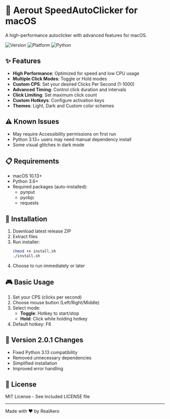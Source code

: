 # 🚀 Aerout SpeedAutoClicker for macOS

A high-performance autoclicker with advanced features for macOS.

![Version](https://img.shields.io/badge/version-2.0.1-blue)
![Platform](https://img.shields.io/badge/platform-macOS-lightgrey)
![Python](https://img.shields.io/badge/python-3.6%2B-green)

## ✨ Features

- **High Performance**: Optimized for speed and low CPU usage
- **Multiple Click Modes**: Toggle or Hold modes
- **Custom CPS**: Set your desired Clicks Per Second (1-1000)
- **Advanced Timing**: Control click duration and intervals
- **Click Limiting**: Set maximum click count
- **Custom Hotkeys**: Configure activation keys
- **Themes**: Light, Dark and Custom color schemes

## ⚠️ Known Issues

- May require Accessibility permissions on first run
- Python 3.13+ users may need manual dependency install
- Some visual glitches in dark mode

## 📋 Requirements

- macOS 10.13+
- Python 3.6+
- Required packages (auto-installed):
  - pynput
  - pyobjc
  - requests

## 🔧 Installation

1. Download latest release ZIP
2. Extract files
3. Run installer:
   ```bash
   chmod +x install.sh
   ./install.sh
   ```
4. Choose to run immediately or later

## 🎮 Basic Usage

1. Set your CPS (clicks per second)
2. Choose mouse button (Left/Right/Middle)
3. Select mode:
   - **Toggle**: Hotkey to start/stop
   - **Hold**: Click while holding hotkey
4. Default hotkey: F6

## 🔄 Version 2.0.1 Changes

- Fixed Python 3.13 compatibility
- Removed unnecessary dependencies
- Simplified installation
- Improved error handling

## 📝 License

MIT License - See included LICENSE file

---

Made with ❤️ by RealAero
